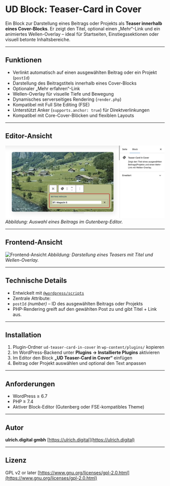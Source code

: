 # UD Block: Teaser-Card in Cover

Ein Block zur Darstellung eines Beitrags oder Projekts als **Teaser innerhalb eines Cover-Blocks**.
Er zeigt den Titel, optional einen „Mehr“-Link und ein animiertes Wellen-Overlay – ideal für Startseiten, Einstiegssektionen oder visuell betonte Inhaltsbereiche.

---

## Funktionen

- Verlinkt automatisch auf einen ausgewählten Beitrag oder ein Projekt (`postId`)
- Darstellung des Beitragstitels innerhalb eines Cover-Blocks
- Optionaler „Mehr erfahren“-Link
- Wellen-Overlay für visuelle Tiefe und Bewegung
- Dynamisches serverseitiges Rendering (`render.php`)
- Kompatibel mit Full Site Editing (FSE)
- Unterstützt Anker (`supports.anchor: true`) für Direktverlinkungen
- Kompatibel mit Core-Cover-Blöcken und flexiblen Layouts

---

## Editor-Ansicht

![Editor-Ansicht](./assets/editor-view.png)
*Abbildung: Auswahl eines Beitrags im Gutenberg-Editor.*

---

## Frontend-Ansicht

![Frontend-Ansicht](./assets/frontend-view.jpg)
*Abbildung: Darstellung eines Teasers mit Titel und Wellen-Overlay.*

---

## Technische Details

- Entwickelt mit [`@wordpress/scripts`](https://developer.wordpress.org/block-editor/reference-guides/packages/packages-scripts/)
- Zentrale Attribute:
- `postId` *(number)* – ID des ausgewählten Beitrags oder Projekts
- PHP-Rendering greift auf den gewählten Post zu und gibt Titel + Link aus.

---

## Installation

1. Plugin-Ordner `ud-teaser-card-in-cover` in `wp-content/plugins/` kopieren
2. Im WordPress-Backend unter **Plugins → Installierte Plugins** aktivieren
3. Im Editor den Block **„UD Teaser-Card in Cover“** einfügen
4. Beitrag oder Projekt auswählen und optional den Text anpassen

---

## Anforderungen

- WordPress ≥ 6.7
- PHP ≥ 7.4
- Aktiver Block-Editor (Gutenberg oder FSE-kompatibles Theme)

---

## Autor

**ulrich.digital gmbh**
[https://ulrich.digital](https://ulrich.digital)

---

## Lizenz

GPL v2 or later
[https://www.gnu.org/licenses/gpl-2.0.html](https://www.gnu.org/licenses/gpl-2.0.html)
